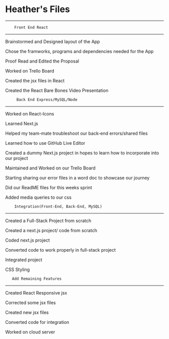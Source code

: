 # Heather's Files
---
        Front End React
---
Brainstormed and Designed layout of the App

Chose the framworks, programs and dependencies needed for the App

Proof Read and Edited the Proposal

Worked on Trello Board

Created the jsx files in React

Created the React Bare Bones Video Presentation 

         Back End Express/MySQL/Node
---
Worked on React-Icons

Learned Next.js

Helped my team-mate troubleshoot our back-end errors/shared files

Learned how to use GitHub Live Editor

Created a dummy Next.js project in hopes to learn how to incorporate into our project

Maintained and Worked on our Trello Board

Starting sharing our error files in a word doc to showcase our journey

Did our ReadME files for this weeks sprint

Added media queries to our css

        Integration(Front-End, Back-End, MySQL)
---
Created a Full-Stack Project from scratch

Created a next.js project/ code from scratch

Coded next.js project 

Converted code to work properly in full-stack project

Integrated project 

CSS Styling 

        
       Add Remaining Features
---
Created React Responsive jsx 

Corrected some jsx files

Created new jsx files

Converted code for integration 

Worked on cloud server




